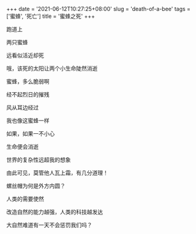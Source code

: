 +++
date = '2021-06-12T10:27:25+08:00'
slug = 'death-of-a-bee'
tags = ['蜜蜂', '死亡']
title = '蜜蜂之死'
+++

跑道上

两只蜜蜂

远看似活近却死

哦，该死的太阳让两个小生命陡然消逝

蜜蜂，多么脆弱啊

经不起烈日的摧残

风从耳边经过

我也像这蜜蜂一样

如果，如果一不小心

生命便会消逝

世界的复杂性远超我的想象

由此可见，莫管他人瓦上霜，有几分道理！

螺丝帽为何是外方内圆？

人类的需要使然

改造自然的能力越强，人类的科技越发达

大自然难道有一天不会惩罚我们吗？

